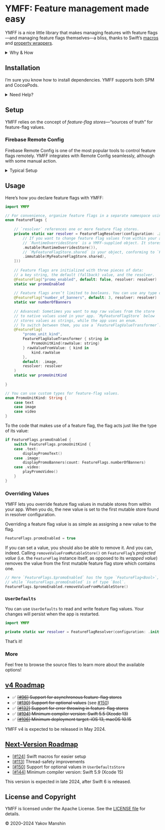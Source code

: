 # YMFF: Feature management made easy

YMFF is a nice little library that makes managing features with feature flags—and managing feature flags themselves—a bliss, thanks to Swift’s [macros](https://docs.swift.org/swift-book/documentation/the-swift-programming-language/macros) and [property wrappers](https://docs.swift.org/swift-book/documentation/the-swift-programming-language/properties/#Property-Wrappers).

<details>
<summary>Why & How</summary>

Every company I worked for needed a way to manage availability of features in the apps already shipped to users. Surprisingly enough, [*feature flags*](https://en.wikipedia.org/wiki/Feature_toggle) (a.k.a. *feature toggles* a.k.a. *feature switches*) tend to cause a lot of struggle.

**I aspire to change that.**

YMFF ships completely ready-to-use, right out of the box: you get everything you need to get started in just a few minutes. But you can also replace nearly any component of the system with your own, customized implementation. The supplied implementation and the protocols are kept in two separate targets (YMFF and YMFFProtocols, respectively).

</details>

## Installation

I’m sure you know how to install dependencies. YMFF supports both SPM and CocoaPods.

<details>
<summary>Need Help?</summary>

### Swift Package Manager (SPM)
To add YMFF to your project, use Xcode’s built-in support for Swift packages. Click File → Swift Packages → Add Package Dependency, and paste the following URL into the search field:

```
https://github.com/yakovmanshin/YMFF
```

You’re then prompted to select the version to install and indicate the desired update policy. I recommend starting with the latest version (it’s selected automatically), and choosing “up to next major” as the preferred update rule. Once you click Next, the package is fetched. Then select the target you’re going to use YMFF in. Click Finish, and you’re ready to go.

If you need to use YMFF in another Swift package, add it to the `Package.swift` file as a dependency:

```swift
.package(url: "https://github.com/yakovmanshin/YMFF", from: "4.0.0")
```

### CocoaPods
YMFF supports installation via [CocoaPods](https://youtu.be/iEAjvNRdZa0), but please keep in mind this support is provided on the best-effort basis.

Add the following to your Podfile:

```ruby
pod 'YMFF', '~> 4.0'
```

</details>

## Setup
YMFF relies on the concept of *feature-flag stores*—“sources of truth” for feature-flag values.

### Firebase Remote Config
Firebase Remote Config is one of the most popular tools to control feature flags remotely. YMFF integrates with Remote Config seamlessly, although with some manual action.

<details>
<summary>Typical Setup</summary>

```swift
import FirebaseRemoteConfig
import YMFFProtocols

extension RemoteConfig: FeatureFlagStoreProtocol {
    
    public func containsValue(forKey key: String) -> Bool {
        self.allKeys(from: .remote).contains(key)
    }
    
    public func value<Value>(forKey key: String) -> Value? {
        // Remote Config returns a default value if the requested key doesn’t exist,
        // so you need to check the key for existence explicitly.
        guard containsValue(forKey: key) else { return nil }
        
        let remoteConfigValue = self[key]
        
        // You need to use different `RemoteConfigValue` methods, depending on the return type.
        // I know, it doesn’t look fancy.
        switch Value.self {
        case is Bool.Type:
            return remoteConfigValue.boolValue as? Value
        case is Data.Type:
            return remoteConfigValue.dataValue as? Value
        case is Double.Type:
            return remoteConfigValue.numberValue.doubleValue as? Value
        case is Int.Type:
            return remoteConfigValue.numberValue.intValue as? Value
        case is String.Type:
            return remoteConfigValue.stringValue as? Value
        default:
            return nil
        }
    }
    
}
```

Now, `RemoteConfig` is a valid *feature-flag store*.

Alternatively, you can create a custom wrapper object. That’s what I tend to do in my projects to achieve greater flexibility and avoid tight coupling.

</details>

## Usage
Here’s how you declare feature flags with YMFF:

```swift
import YMFF

// For convenience, organize feature flags in a separate namespace using an enum.
enum FeatureFlags {
    
    // `resolver` references one or more feature flag stores.
    private static var resolver = FeatureFlagResolver(configuration: .init(stores: [
        // If you want to change feature flag values from within your app, you’ll need at least one mutable store.
        // `RuntimeOverridesStore` is a YMFF-supplied object. It stores modified values until the app restarts.
        .mutable(RuntimeOverridesStore()),
        // `MyFeatureFlagStore.shared` is your object, conforming to `FeatureFlagStoreProtocol`.
        .immutable(MyFeatureFlagStore.shared),
    ]))
    
    // Feature flags are initialized with three pieces of data:
    // a key string, the default (fallback) value, and the resolver.
    @FeatureFlag("promo_enabled", default: false, resolver: resolver)
    static var promoEnabled
    
    // Feature flags aren’t limited to booleans. You can use any type of value!
    @FeatureFlag("number_of_banners", default: 3, resolver: resolver)
    static var numberOfBanners
    
    // Advanced: Sometimes you want to map raw values from the store
    // to native values used in your app. `MyFeatureFlagStore` below
    // stores values as strings, while the app uses an enum.
    // To switch between them, you use a `FeatureFlagValueTransformer`.
    @FeatureFlag(
        "promo_unit_kind",
        FeatureFlagValueTransformer { string in
            PromoUnitKind(rawValue: string)
        } rawValueFromValue: { kind in
            kind.rawValue
        },
        default: .image,
        resolver: resolver
    )
    static var promoUnitKind
    
}

// You can use custom types for feature-flag values.
enum PromoUnitKind: String {
    case text
    case image
    case video
}
```

To the code that makes use of a feature flag, the flag acts just like the type of its value:

```swift
if FeatureFlags.promoEnabled {
    switch FeatureFlags.promoUnitKind {
    case .text:
        displayPromoText()
    case .image:
        displayPromoBanners(count: FeatureFlags.numberOfBanners)
    case .video:
        playPromoVideo()
    }
}
```

### Overriding Values

YMFF lets you override feature flag values in mutable stores from within your app. When you do, the new value is set to the first mutable store found in resolver configuration.

Overriding a feature flag value is as simple as assigning a new value to the flag.

```swift
FeatureFlags.promoEnabled = true
```

If you can set a value, you should also be able to remove it. And you can, indeed. Calling `removeValueFromMutableStore()` on `FeatureFlag`’s *projected value* (i.e. the `FeatureFlag` instance itself, as opposed to its *wrapped value*) removes the value from the first mutable feature flag store which contains one.

```swift
// Here `FeatureFlags.$promoEnabled` has the type `FeatureFlag<Bool>`, 
// while `FeatureFlags.promoEnabled` is of type `Bool`.
FeatureFlags.$promoEnabled.removeValueFromMutableStore()
```

### `UserDefaults`

You can use `UserDefaults` to read and write feature flag values. Your changes will persist when the app is restarted.

```swift
import YMFF

private static var resolver = FeatureFlagResolver(configuration: .init(stores: [.mutable(UserDefaultsStore())]))
```

That’s it!

### More

Feel free to browse the source files to learn more about the available options!

## [v4 Roadmap](https://github.com/yakovmanshin/YMFF/milestone/10)
* ✅ ~~[[#96](https://github.com/yakovmanshin/YMFF/issues/96)] Support for asynchronous feature-flag stores~~
* ✅ ~~[[#130](https://github.com/yakovmanshin/YMFF/issues/130)] Support for optional values~~ (see [#150](https://github.com/yakovmanshin/YMFF/issues/150))
* ✅ ~~[[#132](https://github.com/yakovmanshin/YMFF/issues/132)] Support for error throwing in feature-flag stores~~
* ✅ ~~[[#104](https://github.com/yakovmanshin/YMFF/issues/104)] Minimum compiler version: Swift 5.5 (Xcode 13)~~
* ✅ ~~[[#106](https://github.com/yakovmanshin/YMFF/issues/106)] Minimum deployment target: iOS 13, macOS 10.15~~

YMFF v4 is expected to be released in May 2024.

## [Next-Version Roadmap](https://github.com/yakovmanshin/YMFF/milestone/11)
* [[#124](https://github.com/yakovmanshin/YMFF/issues/124)] Swift macros for easier setup
* [[#113](https://github.com/yakovmanshin/YMFF/issues/113)] Thread-safety improvements
* [[#150](https://github.com/yakovmanshin/YMFF/issues/150)] Support for optional values in `UserDefaultsStore`
* [[#144](https://github.com/yakovmanshin/YMFF/issues/144)] Minimum compiler version: Swift 5.9 (Xcode 15)

This version is expected in late 2024, after Swift 6 is released.

## License and Copyright
YMFF is licensed under the Apache License. See the [LICENSE file](https://github.com/yakovmanshin/YMFF/blob/main/LICENSE) for details.

© 2020–2024 Yakov Manshin
